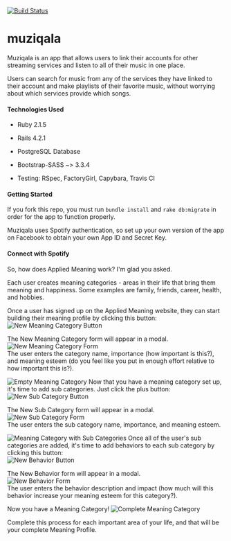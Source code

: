 [![Build Status](https://travis-ci.org/KateWood/muziqala.svg?branch=master)](https://travis-ci.org/KateWood/muziqala)

# muziqala

Muziqala is an app that allows users to link their accounts for other streaming services and listen to all of their music in one place.

Users can search for music from any of the services they have linked to their account and make playlists of their favorite music, without worrying about which services provide which songs.

#### Technologies Used

* Ruby 2.1.5

* Rails 4.2.1

* PostgreSQL Database

* Bootstrap-SASS ~> 3.3.4

* Testing: RSpec, FactoryGirl, Capybara, Travis CI

#### Getting Started

If you fork this repo, you must run `bundle install` and `rake db:migrate` in order for the app to function properly.

Muziqala uses Spotify authentication, so set up your own version of the app on Facebook to obtain your own App ID and Secret Key.

#### Connect with Spotify

So, how does Applied Meaning work? I'm glad you asked.

Each user creates meaning categories - areas in their life that bring them meaning and happiness. Some examples are family, friends, career, health, and hobbies.

Once a user has signed up on the Applied Meaning website, they can start building their meaning profile by clicking this button:
<br>
![New Meaning Category Button](/app/assets/images/newcatbtn.png)

The New Meaning Category form will appear in a modal.
<br>
![New Meaning Category Form](/app/assets/images/newcatform.png)
<br>
The user enters the category name, importance (how important is this?), and meaning esteem (do you feel like you put in enough effort relative to how important this is?).

![Empty Meaning Category](/app/assets/images/catnosubs.png)
Now that you have a meaning category set up, it's time to add sub categories. Just click the plus button:
<br>
![New Sub Category Button](/app/assets/images/newsubbtn.png)

The New Sub Category form will appear in a modal.
<br>
![New Sub Category Form](/app/assets/images/newsubform.png)
<br>
The user enters the sub category name, importance, and meaning esteem. 

![Meaning Category with Sub Categories](/app/assets/images/catnobehav.png)
Once all of the user's sub categories are added, it's time to add behaviors to each sub category by clicking this button:
<br>
![New Behavior Button](/app/assets/images/newbehavbtn.png)

The New Behavior form will appear in a modal.
<br>
![New Behavior Form](/app/assets/images/newbehavform.png)
<br>
The user enters the behavior description and impact (how much will this behavior increase your meaning esteem for this category?).

Now you have a Meaning Category!
![Complete Meaning Category](/app/assets/images/complete.png)

Complete this process for each important area of your life, and that will be your complete Meaning Profile.







